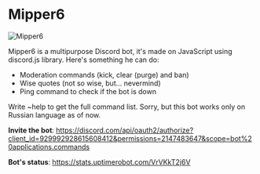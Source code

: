 # Mipper6

![Mipper6](https://mipper6.cf/resources/Mipper6.png)

Mipper6 is a multipurpose Discord bot, it's made on JavaScript using discord.js library.
Here's something he can do:

* Moderation commands (kick, clear (purge) and ban)
* Wise quotes (not so wise, but... nevermind)
* Ping command to check if the bot is down

Write ~help to get the full command list. Sorry, but this bot works only on Russian language as of now.

**Invite the bot**: https://discord.com/api/oauth2/authorize?client_id=929992928615608412&permissions=2147483647&scope=bot%20applications.commands

**Bot's status**: https://stats.uptimerobot.com/VrVKkT2j6V
